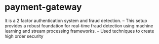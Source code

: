 # payment-gateway
It is a 2 factor authentication system and fraud detection.
– This setup provides a robust foundation for real-time fraud detection using machine
learning and stream processing frameworks.
– Used techniques to create high order security
